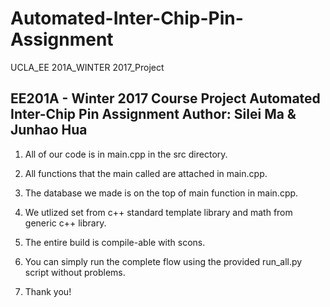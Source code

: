 # Automated-Inter-Chip-Pin-Assignment
UCLA_EE 201A_WINTER 2017_Project

EE201A - Winter 2017 Course Project
Automated Inter-Chip Pin Assignment
Author: Silei Ma & Junhao Hua
-----------------------------------------------------------

1. All of our code is in main.cpp in the src directory. 

2. All functions that the main called are attached in main.cpp.

3. The database we made is on the top of main function in main.cpp.

4. We utlized set from c++ standard template library and math from generic c++ library.

5. The entire build is compile-able with scons.

6. You can simply run the complete flow using the provided run_all.py script without problems.

7. Thank you!
